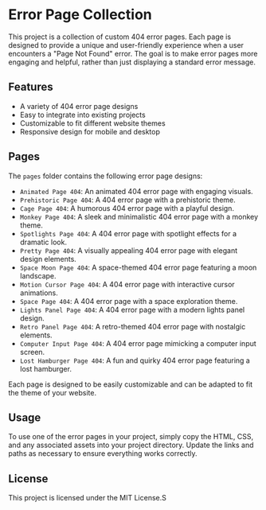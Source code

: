# Error Page Collection

This project is a collection of custom 404 error pages. Each page is designed to provide a unique and user-friendly experience when a user encounters a "Page Not Found" error. The goal is to make error pages more engaging and helpful, rather than just displaying a standard error message.

## Features

- A variety of 404 error page designs
- Easy to integrate into existing projects
- Customizable to fit different website themes
- Responsive design for mobile and desktop

## Pages

The `pages` folder contains the following error page designs:
- `Animated Page 404`: An animated 404 error page with engaging visuals.
- `Prehistoric Page 404`: A 404 error page with a prehistoric theme.
- `Cage Page 404`: A humorous 404 error page with a playful design.
- `Monkey Page 404`: A sleek and minimalistic 404 error page with a monkey theme.
- `Spotlights Page 404`: A 404 error page with spotlight effects for a dramatic look.
- `Pretty Page 404`: A visually appealing 404 error page with elegant design elements.
- `Space Moon Page 404`: A space-themed 404 error page featuring a moon landscape.
- `Motion Cursor Page 404`: A 404 error page with interactive cursor animations.
- `Space Page 404`: A 404 error page with a space exploration theme.
- `Lights Panel Page 404`: A 404 error page with a modern lights panel design.
- `Retro Panel Page 404`: A retro-themed 404 error page with nostalgic elements.
- `Computer Input Page 404`: A 404 error page mimicking a computer input screen.
- `Lost Hamburger Page 404`: A fun and quirky 404 error page featuring a lost hamburger.

Each page is designed to be easily customizable and can be adapted to fit the theme of your website.

## Usage

To use one of the error pages in your project, simply copy the HTML, CSS, and any associated assets into your project directory. Update the links and paths as necessary to ensure everything works correctly.

## License

This project is licensed under the MIT License.S